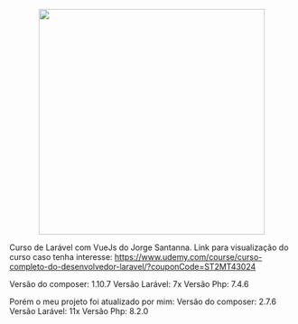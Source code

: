 <p align="center"><a href="https://laravel.com" target="_blank"><img src="https://raw.githubusercontent.com/laravel/art/master/logo-lockup/5%20SVG/2%20CMYK/1%20Full%20Color/laravel-logolockup-cmyk-red.svg" width="400"></a></p>

Curso de Larável com VueJs do Jorge Santanna. 
Link para visualização do curso caso tenha interesse:
https://www.udemy.com/course/curso-completo-do-desenvolvedor-laravel/?couponCode=ST2MT43024

Versão do composer: 1.10.7
Versão Larável: 7x
Versão Php:  7.4.6

Porém o meu projeto foi atualizado por mim:
Versão do composer: 2.7.6
Versão Larável: 11x
Versão Php:  8.2.0